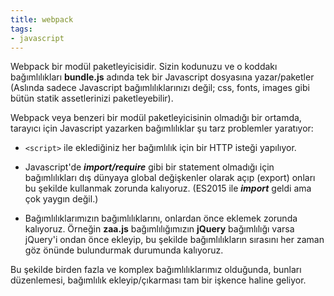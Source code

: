 ```yaml
---
title: webpack
tags:
- javascript
---
```


Webpack bir modül paketleyicisidir. Sizin kodunuzu ve o koddakı bağımlılıkları **bundle.js** adında tek bir Javascript dosyasına yazar/paketler (Aslında sadece Javascript bağımlılıklarınızı değil; css, fonts, images gibi bütün statik assetlerinizi paketleyebilir).

Webpack veya benzeri bir modül paketleyicisinin olmadığı bir ortamda, tarayıcı için Javascript yazarken bağımlılıklar şu tarz problemler yaratıyor:

- `<script>` ile eklediğiniz her bağımlılık için bir HTTP isteği yapılıyor.

- Javascript'de ***import/require*** gibi bir statement olmadığı için bağımlılıkları dış dünyaya global değişkenler olarak açıp (export) onları bu şekilde kullanmak zorunda kalıyoruz. (ES2015 ile ***import*** geldi ama çok yaygın değil.)

- Bağımlılıklarımızın bağımlılıklarını, onlardan önce eklemek zorunda kalıyoruz. Örneğin **zaa.js** bağımlılığımızın **jQuery** bağımlılığı varsa jQuery'i ondan önce ekleyip, bu şekilde bağımlılıkların sırasını her zaman göz önünde bulundurmak durumunda kalıyoruz.

Bu şekilde birden fazla ve komplex bağımlılıklarımız olduğunda, bunları düzenlemesi, bağımlılık ekleyip/çıkarması tam bir işkence haline geliyor.
